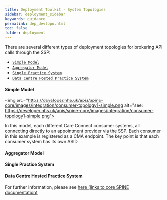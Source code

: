 ```yaml
---
title: Deployment Toolkit - System Topologies
sidebar: deployment_sidebar
keywords: guidance
permalink: dep_devtopo.html
toc: false
folder: deployment
---
```


There are several different types of deployment topologies for brokering API calls through the SSP:

- [`Simple Model`](#simple-model)
- [`Aggregator Model`](#aggregator-model)
- [`Single Practice System`](#single-practice-system)
- [`Data Centre Hosted Practice System`](#data-centre-hosted-practice-system)

#### Simple Model

<img src="https://developer.nhs.uk/apis/spine-core/images/integration/consumer-topology1-simple.png alt="see: https://developer.nhs.uk/apis/spine-core/images/integration/consumer-topology1-simple.png">

In this model, each different Care Connect consumer systems, all connecting directly to an appointment provider via the SSP. Each consumer in this example is registered as a CMA endpoint. The key point is that each consumer system has its own ASID


#### Aggregator Model

#### Single Practice System

#### Data Centre Hosted Practice System


For further information, please see <a href="https://developer.nhs.uk/apis/spine-core/ssp_system_topologies.html" target="_blank">here (links to core SPINE documentation)</a>
